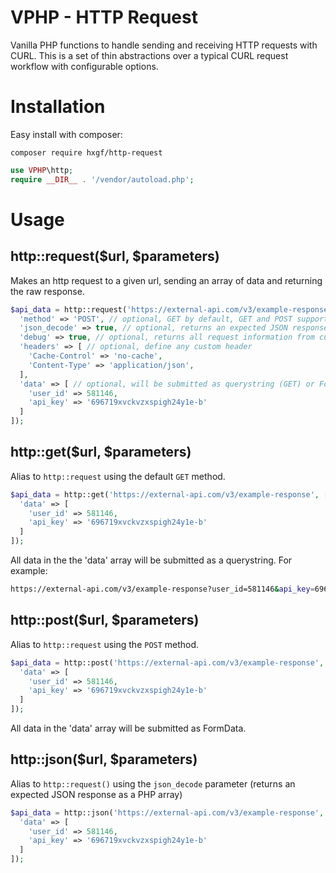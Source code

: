 # VPHP - HTTP Request

Vanilla PHP functions to handle sending and receiving HTTP requests with CURL. This is a set of thin abstractions over a typical CURL request workflow with configurable options.


# Installation
Easy install with composer:
```
composer require hxgf/http-request
```
```php
use VPHP\http;
require __DIR__ . '/vendor/autoload.php';
```


# Usage
## http::request($url, $parameters)
Makes an http request to a given url, sending an array of data and returning the raw response.
```php
$api_data = http::request('https://external-api.com/v3/example-response', [
  'method' => 'POST', // optional, GET by default, GET and POST supported currently
  'json_decode' => true, // optional, returns an expected JSON response as a PHP array
  'debug' => true, // optional, returns all request information from curl_getinfo()
  'headers' => [ // optional, define any custom header
    'Cache-Control' => 'no-cache',
    'Content-Type' => 'application/json',
  ],
  'data' => [ // optional, will be submitted as querystring (GET) or FormData (POST)
    'user_id' => 581146,
    'api_key' => '696719xvckvzxspigh24y1e-b'
  ]
]);
```

## http::get($url, $parameters)
Alias to `http::request` using the default `GET` method.
```php
$api_data = http::get('https://external-api.com/v3/example-response', [
  'data' => [
    'user_id' => 581146,
    'api_key' => '696719xvckvzxspigh24y1e-b'
  ]
]);
```
All data in the the 'data' array will be submitted as a querystring. For example: 
```bash
https://external-api.com/v3/example-response?user_id=581146&api_key=696719xvckvzxspigh24y1e-b
```

## http::post($url, $parameters)
Alias to `http::request` using the `POST` method.
```php
$api_data = http::post('https://external-api.com/v3/example-response', [
  'data' => [
    'user_id' => 581146,
    'api_key' => '696719xvckvzxspigh24y1e-b'
  ]
]);
```
All data in the 'data' array will be submitted as FormData.

## http::json($url, $parameters)
Alias to `http::request()` using the `json_decode` parameter (returns an expected JSON response as a PHP array)
```php
$api_data = http::json('https://external-api.com/v3/example-response', [
  'data' => [
    'user_id' => 581146,
    'api_key' => '696719xvckvzxspigh24y1e-b'
  ]
]);
```
